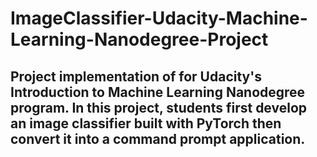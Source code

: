 # ImageClassifier-Udacity-Machine-Learning-Nanodegree-Project

## Project implementation of for Udacity's Introduction to Machine Learning Nanodegree program. In this project, students first develop an image classifier built with PyTorch then convert it into a command prompt application.

